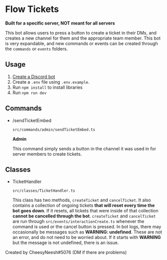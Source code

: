 # Flow Tickets
**Built for a specific server, NOT meant for all servers**

This bot allows users to press a button to create a ticket in their DMs, and creates a new channel for them and the appropriate team member. This bot is very expandable, and new commands or events can be created through the `commands` or `events` folders.

## Usage

1. [Create a Discord bot](https://discordpy.readthedocs.io/en/stable/discord.html)
2. Create a `.env` file using `.env.example`.
3. Run `npm install` to install libraries
4. Run `npm run dev`

## Commands

-   /sendTicketEmbed

    `src/commands/admin/sendTicketEmbed.ts`

    **Admin**

    This command simply sends a button in the channel it was used in for server members to create tickets.

## Classes

-   TicketHandler

    `src/classes/TicketHandler.ts`

    This class has two methods, `createTicket` and `cancelTicket`. It also contains a collection of ongoing tickets **that will reset every time the bot goes down**. If it resets, all tickets that were inside of that collection **cannot be cancelled through the bot**. `createTicket` and `cancelTicket` are run through `src/events/interactionCreate.ts` whenever the command is used or the cancel button is pressed. In bot logs, there may occasionally be messages such as **WARNING: undefined**. These are not an error, and do not need to be worried about. If it starts with **WARNING** but the message is not undefined, there is an issue.

Created by CheesyNeesh#5076 (DM if there are problems)
